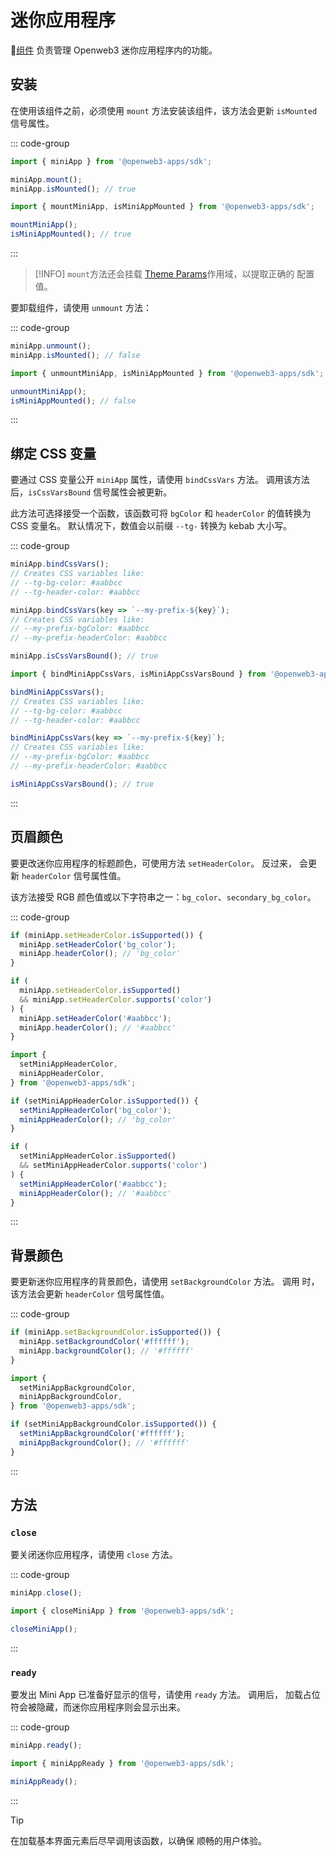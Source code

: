 # 迷你应用程序

💠[组件](../scopes.md) 负责管理 Openweb3 迷你应用程序内的功能。

## 安装

在使用该组件之前，必须使用 `mount` 方法安装该组件，该方法会更新
`isMounted` 信号属性。

::: code-group

```ts [Variable]
import { miniApp } from '@openweb3-apps/sdk';

miniApp.mount();
miniApp.isMounted(); // true
```

```ts [Functions]
import { mountMiniApp, isMiniAppMounted } from '@openweb3-apps/sdk';

mountMiniApp();
isMiniAppMounted(); // true
```

:::

> [!INFO]
> `mount`方法还会挂载 [Theme Params](theme-params.md)作用域，以提取正确的
> 配置值。

要卸载组件，请使用 `unmount` 方法：

::: code-group

```ts [Variable]
miniApp.unmount();
miniApp.isMounted(); // false
```

```ts [Functions]
import { unmountMiniApp, isMiniAppMounted } from '@openweb3-apps/sdk';

unmountMiniApp();
isMiniAppMounted(); // false
```

:::

## 绑定 CSS 变量

要通过 CSS 变量公开 `miniApp` 属性，请使用 `bindCssVars` 方法。
调用该方法后，`isCssVarsBound` 信号属性会被更新。

此方法可选择接受一个函数，该函数可将 `bgColor` 和 `headerColor`
的值转换为 CSS 变量名。 默认情况下，数值会以前缀 `--tg-` 转换为 kebab 大小写。

::: code-group

```ts [Variable]
miniApp.bindCssVars();
// Creates CSS variables like:
// --tg-bg-color: #aabbcc
// --tg-header-color: #aabbcc

miniApp.bindCssVars(key => `--my-prefix-${key}`);
// Creates CSS variables like:
// --my-prefix-bgColor: #aabbcc
// --my-prefix-headerColor: #aabbcc

miniApp.isCssVarsBound(); // true
```

```ts [Functions]
import { bindMiniAppCssVars, isMiniAppCssVarsBound } from '@openweb3-apps/sdk';

bindMiniAppCssVars();
// Creates CSS variables like:
// --tg-bg-color: #aabbcc
// --tg-header-color: #aabbcc

bindMiniAppCssVars(key => `--my-prefix-${key}`);
// Creates CSS variables like:
// --my-prefix-bgColor: #aabbcc
// --my-prefix-headerColor: #aabbcc

isMiniAppCssVarsBound(); // true
```

:::

## 页眉颜色

要更改迷你应用程序的标题颜色，可使用方法 `setHeaderColor`。 反过来，
会更新 `headerColor` 信号属性值。

该方法接受 RGB 颜色值或以下字符串之一：`bg_color`、`secondary_bg_color`。

::: code-group

```ts [Variable]
if (miniApp.setHeaderColor.isSupported()) {
  miniApp.setHeaderColor('bg_color');
  miniApp.headerColor(); // 'bg_color'
}

if (
  miniApp.setHeaderColor.isSupported()
  && miniApp.setHeaderColor.supports('color')
) {
  miniApp.setHeaderColor('#aabbcc');
  miniApp.headerColor(); // '#aabbcc'
}
```

```ts [Functions]
import {
  setMiniAppHeaderColor,
  miniAppHeaderColor,
} from '@openweb3-apps/sdk';

if (setMiniAppHeaderColor.isSupported()) {
  setMiniAppHeaderColor('bg_color');
  miniAppHeaderColor(); // 'bg_color'
}

if (
  setMiniAppHeaderColor.isSupported()
  && setMiniAppHeaderColor.supports('color')
) {
  setMiniAppHeaderColor('#aabbcc');
  miniAppHeaderColor(); // '#aabbcc'
}
```

:::

## 背景颜色

要更新迷你应用程序的背景颜色，请使用 `setBackgroundColor` 方法。 调用
时，该方法会更新 `headerColor` 信号属性值。

::: code-group

```ts [Variable]
if (miniApp.setBackgroundColor.isSupported()) {
  miniApp.setBackgroundColor('#ffffff');
  miniApp.backgroundColor(); // '#ffffff'
}
```

```ts [Functions]
import { 
  setMiniAppBackgroundColor,
  miniAppBackgroundColor,
} from '@openweb3-apps/sdk';

if (setMiniAppBackgroundColor.isSupported()) {
  setMiniAppBackgroundColor('#ffffff');
  miniAppBackgroundColor(); // '#ffffff'
}
```

:::

## 方法

### `close`

要关闭迷你应用程序，请使用 `close` 方法。

::: code-group

```ts [Variable]
miniApp.close();
```

```ts [Functions]
import { closeMiniApp } from '@openweb3-apps/sdk';

closeMiniApp();
```

:::

### `ready`

要发出 Mini App 已准备好显示的信号，请使用 `ready` 方法。 调用后，
加载占位符会被隐藏，而迷你应用程序则会显示出来。

::: code-group

```ts [Variable]
miniApp.ready();
```

```ts [Functions]
import { miniAppReady } from '@openweb3-apps/sdk';

miniAppReady();
```

:::

> [!TIP]
> 在加载基本界面元素后尽早调用该函数，以确保
> 顺畅的用户体验。

